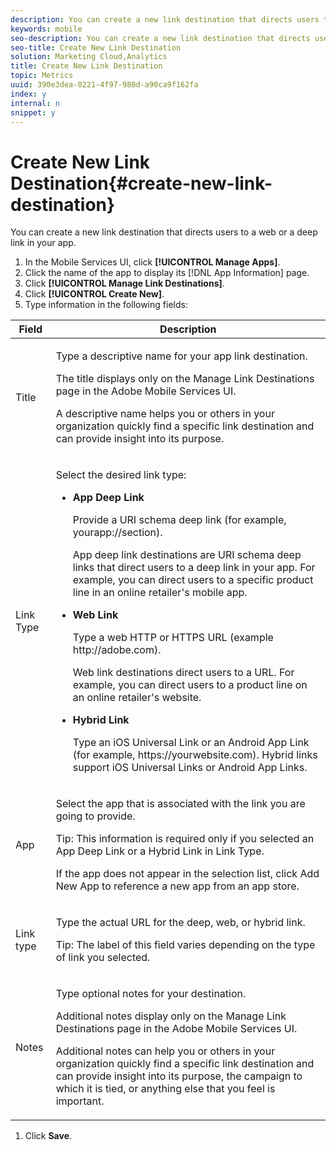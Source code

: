 ```yaml
---
description: You can create a new link destination that directs users to a web or a deep link in your app.
keywords: mobile
seo-description: You can create a new link destination that directs users to a web or a deep link in your app.
seo-title: Create New Link Destination
solution: Marketing Cloud,Analytics
title: Create New Link Destination
topic: Metrics
uuid: 390e3dea-0221-4f97-980d-a90ca9f162fa
index: y
internal: n
snippet: y
---
```


# Create New Link Destination{#create-new-link-destination}

You can create a new link destination that directs users to a web or a deep link in your app.

1. In the Mobile Services UI, click **[!UICONTROL Manage Apps]**.
1. Click the name of the app to display its [!DNL App Information] page.
1. Click **[!UICONTROL Manage Link Destinations]**.
1. Click **[!UICONTROL Create New]**.
1. Type information in the following fields:

<table id="table_03CA9AAD2DA741C7AEBD68C2177BEDBB"> 
 <thead> 
  <tr> 
   <th colname="col1" class="entry"> Field </th> 
   <th colname="col2" class="entry"> Description </th> 
  </tr>
 </thead>
 <tbody> 
  <tr> 
   <td colname="col1"> <p><span class="uicontrol"> Title </span> </p> </td> 
   <td colname="col2"> <p>Type a descriptive name for your app link destination. </p> <p>The title displays only on the <span class="wintitle"> Manage Link Destinations</span> page in the <span class="keyword"> Adobe Mobile Services</span> UI. </p> <p>A descriptive name helps you or others in your organization quickly find a specific link destination and can provide insight into its purpose. </p> </td> 
  </tr> 
  <tr> 
   <td colname="col1"> <p><span class="uicontrol"> Link Type </span> </p> </td> 
   <td colname="col2"> <p>Select the desired link type: </p> 
    <ul id="ul_E687DAAE2C6D4F9A8D3499008A0627F1"> 
     <li id="li_6CB41C80F286436D9B0370F80C16DFF5"> <p><b>App Deep Link</b> </p> <p>Provide a URI schema deep link (for example, <span class="filepath"> yourapp://section</span>). </p> <p>App deep link destinations are URI schema deep links that direct users to a deep link in your app. For example, you can direct users to a specific product line in an online retailer's mobile app. </p> </li> 
     <li id="li_68B1F7694D7F4058B03F54833544D44D"> <p><b>Web Link</b> </p> <p>Type a web HTTP or HTTPS URL (example <span class="filepath"> http://adobe.com</span>). </p> <p>Web link destinations direct users to a URL. For example, you can direct users to a product line on an online retailer's website. </p> </li> 
     <li id="li_79ABB14E682F48948A10E81848490C3B"> <p><b>Hybrid Link</b> </p> <p>Type an iOS Universal Link or an Android App Link (for example, <span class="filepath"> https://yourwebsite.com</span>). Hybrid links support iOS Universal Links or Android App Links. </p> </li> 
    </ul> </td> 
  </tr> 
  <tr> 
   <td colname="col1"> <p><span class="uicontrol"> App </span> </p> </td> 
   <td colname="col2"> <p>Select the app that is associated with the link you are going to provide. </p> <p> <p>Tip: This information is required only if you selected an App Deep Link or a Hybrid Link in <span class="uicontrol"> Link Type</span>. </p> </p> <p>If the app does not appear in the selection list, click <span class="uicontrol"> Add New App</span> to reference a new app from an app store. </p> </td> 
  </tr> 
  <tr> 
   <td colname="col1"> <p>Link type </p> </td> 
   <td colname="col2"> <p>Type the actual URL for the deep, web, or hybrid link. </p> <p> <p>Tip:  The label of this field varies depending on the type of link you selected. </p> </p> </td> 
  </tr> 
  <tr> 
   <td colname="col1"> <p><span class="uicontrol"> Notes </span> </p> </td> 
   <td colname="col2"> <p>Type optional notes for your destination. </p> <p>Additional notes display only on the <span class="wintitle"> Manage Link Destinations</span> page in the <span class="keyword"> Adobe Mobile Services</span> UI. </p> <p>Additional notes can help you or others in your organization quickly find a specific link destination and can provide insight into its purpose, the campaign to which it is tied, or anything else that you feel is important. </p> </td> 
  </tr> 
 </tbody> 
</table>

1. Click **Save**.

